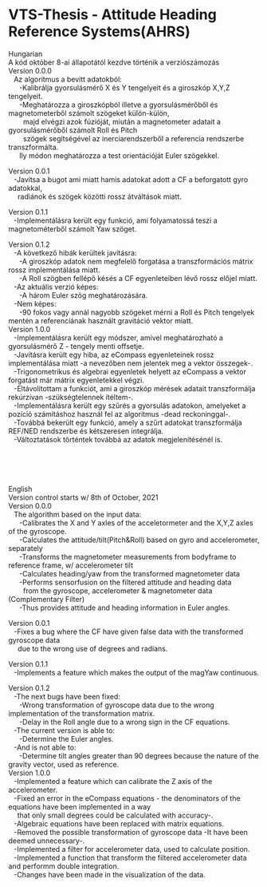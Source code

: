 # VTS-Thesis - Attitude Heading Reference Systems(AHRS)<br>
Hungarian<br>
A kód október 8-ai állapotától kezdve történik a verziószámozás<br>
Version 0.0.0<br>
 &ensp; Az algoritmus a bevitt adatokból:<br>
   &ensp; &ensp; -Kalibrálja gyorsulásmérő X és Y tengelyeit és a giroszkóp X,Y,Z tengelyeit.<br>
   &ensp; &ensp; -Meghatározza a giroszkópból illetve a gyorsulásmérőből és magnetometerből számolt szögeket külön-külön,<br>
   &ensp; &ensp; &nbsp; majd elvégzi azok fúzióját, miután a magnetometer adatait a gyorsulásmérőből számolt Roll és Pitch<br>
   &ensp; &ensp; &nbsp; szögek segítségével az inerciarendszerből a referencia rendszerbe transzformálta.<br>
   &ensp; &ensp; Ily módon meghatározza a test orientációját Euler szögekkel.<br>
   
Version 0.0.1<br>
 &ensp; -Javítsa a bugot ami miatt hamis adatokat adott a CF a beforgatott gyro adatokkal, <br>
 &ensp; &nbsp; radiánok és szögek közötti rossz átváltások miatt.<br>
 
Version 0.1.1<br>
&ensp; -Implementálásra került egy funkció, ami folyamatossá teszi a magnetométerből számolt Yaw szöget.<br>

Version 0.1.2<br>
&ensp; -A következő hibák kerültek javításra:<br>
&ensp; &ensp; -A giroszkóp adatok nem megfelelő forgatása a transzformációs mátrix rossz implementálása miatt.<br>
&ensp; &ensp; -A Roll szögben fellépő késés a CF egyenleteiben lévő rossz előjel miatt.<br>
&ensp; -Az aktuális verzió képes:<br>
&ensp; &ensp; -A három Euler szög meghatározására.<br>
&ensp; -Nem képes:<br>
&ensp; &ensp; -90 fokos vagy annál nagyobb szögeket mérni a Roll és Pitch tengelyek mentén a referenciának használt gravitáció vektor miatt.<br>
Version 1.0.0<br>
&ensp; -Implementálásra került egy módszer, amivel meghatározható a gyorsulásmérő Z - tengely menti offsetje.<br>
&ensp; -Javításra került egy hiba, az eCompass egyenleteinek rossz implementálása miatt -a nevezőben nem jelentek meg a vektor összegek-.<br>
&ensp; -Trigonometrikus és algebrai egyenletek helyett az eCompass a vektor forgatást már mátrix egyenletekkel végzi.<br>
&ensp; -Eltávolítottam a funkciót, ami a giroszkóp mérések adatait transzformálja rekúrzívan -szükségtelennek ítéltem-.<br>
&ensp; -Implementálásra került egy szűrés a gyorsulás adatokon, amelyeket a pozíció számításhoz használ fel az algoritmus -dead reckoninggal-.<br>
&ensp; -Továbbá bekerült egy funkció, amely a szűrt adatokat transzformálja REF/NED rendszerbe és kétszeresen integrálja.<br>
&ensp; -Változtatások történtek továbbá az adatok megjelenítésénél is.<br>
<br><br><br><br>

English<br>
Version control starts w/ 8th of October, 2021<br>
Version 0.0.0<br>
 &ensp; The algorithm based on the input data:<br>
   &ensp; &ensp; -Calibrates the X and Y axles of the acceletormeter and the X,Y,Z axles of the gyroscope.<br>
   &ensp; &ensp; -Calculates the attitude/tilt(Pitch&Roll) based on gyro and accelerometer, separately<br>
   &ensp; &ensp; -Transforms the magnetometer measurements from bodyframe to reference frame, w/ accelerometer tilt<br>
   &ensp; &ensp; -Calculates heading/yaw from the transformed magnetometer data<br>
   &ensp; &ensp; -Performs sensorfusion on the filtered attitude and heading data<br>
   &ensp; &ensp; &nbsp; from the gyroscope, accelerometer & magnetometer data (Complementary Filter)<br>
   &ensp; &ensp; -Thus provides attitude and heading information in Euler angles.<br>
   
Version 0.0.1<br>
 &ensp; -Fixes a bug where the CF have given false data with the transformed gyroscope data<br>
 &ensp; &nbsp; due to the wrong use of degrees and radians.<br>
 
Version 0.1.1<br>
&ensp; -Implements a feature which makes the output of the magYaw continuous.<br>

Version 0.1.2<br>
&ensp; -The next bugs have been fixed:<br>
&ensp; &ensp; -Wrong transformation of gyroscope data due to the wrong implementation of the transformation matrix.<br>
&ensp; &ensp; -Delay in the Roll angle due to a wrong sign in the CF equations.<br>
&ensp; -The current version is able to:<br>
 &ensp; &ensp; -Determine the Euler angles.<br>
&ensp; -And is not able to:<br>
&ensp; &ensp; -Determine tilt angles greater than 90 degrees because the nature of the gravity vector, used as reference.<br>
Version 1.0.0<br>
&ensp; -Implemented a feature which can calibrate the Z axis of the accelerometer.<br>
&ensp; -Fixed an error in the eCompass equations - the denominators of the equations have been implemented in a way<br> 
&ensp; &ensp;that only small degrees could be calculated with accuracy-.<br>
&ensp; -Algebraic equations have been replaced with matrix equations.<br>
&ensp; -Removed the possible transformation of gyroscope data -It have been deemed unnecessary-.<br>
&ensp; -Implemented a filter for accelerometer data, used to calculate position.<br>
&ensp; -Implemented a function that transform the filtered accelerometer data and performm double integration.<br>
&ensp; -Changes have been made in the visualization of the data.<br>

